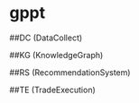 # gppt
##DC (DataCollect)

##KG (KnowledgeGraph)

##RS (RecommendationSystem)

##TE (TradeExecution)

## 